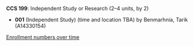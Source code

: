 **CCS 199**: Independent Study or Research (2–4 units, by 2)

- **001** (Independent Study) (time and location TBA) by Benmarhnia, Tarik (A14330154)

[Enrollment numbers over time](./CCS199.tsv)

